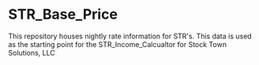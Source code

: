 # STR_Base_Price
This repository houses nightly rate information for STR's. This data is used as the starting point for the STR_Income_Calcualtor for Stock Town Solutions, LLC
